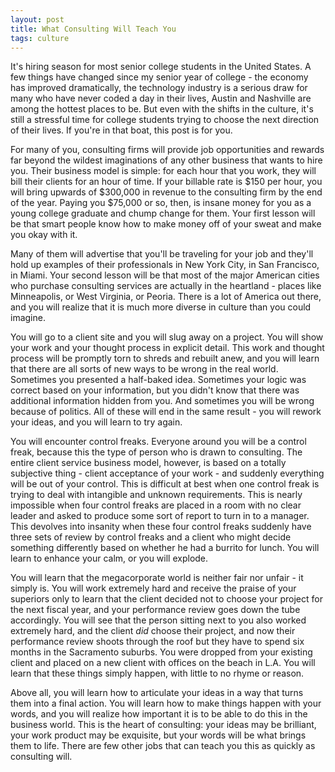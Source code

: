 ```yaml
---
layout: post
title: What Consulting Will Teach You
tags: culture
---
```


It's hiring season for most senior college students in the United States. A few things have changed since my senior year of college - the economy has improved dramatically, the technology industry is a serious draw for many who have never coded a day in their lives, Austin and Nashville are among the hottest places to be. But even with the shifts in the culture, it's still a stressful time for college students trying to choose the next direction of their lives. If you're in that boat, this post is for you.

For many of you, consulting firms will provide job opportunities and rewards far beyond the wildest imaginations of any other business that wants to hire you. Their business model is simple: for each hour that you work, they will bill their clients for an hour of time. If your billable rate is $150 per hour, you will bring upwards of $300,000 in revenue to the consulting firm by the end of the year. Paying you $75,000 or so, then, is insane money for you as a young college graduate and chump change for them. Your first lesson will be that smart people know how to make money off of your sweat and make you okay with it.

Many of them will advertise that you'll be traveling for your job and they'll hold up examples of their professionals in New York City, in San Francisco, in Miami. Your second lesson will be that most of the major American cities who purchase consulting services are actually in the heartland - places like Minneapolis, or West Virginia, or Peoria. There is a lot of America out there, and you will realize that it is much more diverse in culture than you could imagine.

You will go to a client site and you will slug away on a project. You will show your work and your thought process in explicit detail. This work and thought process will be promptly torn to shreds and rebuilt anew, and you will learn that there are all sorts of new ways to be wrong in the real world. Sometimes you presented a half-baked idea. Sometimes your logic was correct based on your information, but you didn't know that there was additional information hidden from you. And sometimes you will be wrong because of politics. All of these will end in the same result - you will rework your ideas, and you will learn to try again.

You will encounter control freaks. Everyone around you will be a control freak, because this the type of person who is drawn to consulting. The entire client service business model, however, is based on a totally subjective thing - client acceptance of your work - and suddenly everything will be out of your control. This is difficult at best when one control freak is trying to deal with intangible and unknown requirements. This is nearly impossible when four control freaks are placed in a room with no clear leader and asked to produce some sort of report to turn in to a manager. This devolves into insanity when these four control freaks suddenly have three sets of review by control freaks and a client who might decide something differently based on whether he had a burrito for lunch. You will learn to enhance your calm, or you will explode.

You will learn that the megacorporate world is neither fair nor unfair - it simply is. You will work extremely hard and receive the praise of your superiors only to learn that the client decided not to choose your project for the next fiscal year, and your performance review goes down the tube accordingly. You will see that the person sitting next to you also worked extremely hard, and the client *did* choose their project, and now their performance review shoots through the roof but they have to spend six months in the Sacramento suburbs. You were dropped from your existing client and placed on a new client with offices on the beach in L.A. You will learn that these things simply happen, with little to no rhyme or reason.

Above all, you will learn how to articulate your ideas in a way that turns them into a final action. You will learn how to make things happen with your words, and you will realize how important it is to be able to do this in the business world. This is the heart of consulting: your ideas may be brilliant, your work product may be exquisite, but your words will be what brings them to life. There are few other jobs that can teach you this as quickly as consulting will.